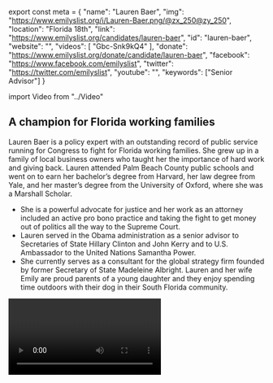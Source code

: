 export const meta = {
  "name": "Lauren Baer",
  "img": "https://www.emilyslist.org/i/Lauren-Baer.png/@zx_250@zy_250",
  "location": "Florida 18th",
  "link": "https://www.emilyslist.org/candidates/lauren-baer",
  "id": "lauren-baer",
  "website": "",
  "videos": [
    "Gbc-Snk9kQ4"
  ],
  "donate": "https://www.emilyslist.org/donate/candidate/lauren-baer",
  "facebook": "https://www.facebook.com/emilyslist",
  "twitter": "https://twitter.com/emilyslist",
  "youtube": "",
  "keywords": ["Senior Advisor"]
}

import Video from "../Video"

## A champion for Florida working families

Lauren Baer is a policy expert with an outstanding record of public service running for Congress to fight for Florida working families. She grew up in a family of local business owners who taught her the importance of hard work and giving back. Lauren attended Palm Beach County public schools and went on to earn her bachelor’s degree from Harvard, her law degree from Yale, and her master’s degree from the University of Oxford, where she was a Marshall Scholar.

- She is a powerful advocate for justice and her work as an attorney included an active pro bono practice and taking the fight to get money out of politics all the way to the Supreme Court.
- Lauren served in the Obama administration as a senior advisor to Secretaries of State Hillary Clinton and John Kerry and to U.S. Ambassador to the United Nations Samantha Power.
- She currently serves as a consultant for the global strategy firm founded by former Secretary of State Madeleine Albright. Lauren and her wife Emily are proud parents of a young daughter and they enjoy spending time outdoors with their dog in their South Florida community.

<Video id="Gbc-Snk9kQ4" />


## A proven leader fighting to expand economic opportunity

Lauren is running for Congress to expand economic opportunity by fighting to create jobs, raise wages, and encourage entrepreneurship. “Growing up in a family business where we sold furniture for a living taught me that we are all better off when we are all better off, and that our economy should be strong but also equitable,” she has said. “I’ll be a champion for workers, small business owners, and everyone striving to make ends meet, because every person deserves a fair shot.” Lauren is dedicated to making Florida a hub for new industries, like solar energy, and a place where small businesses can thrive. She is also a powerful advocate for expanding access to quality health care at a time when Republicans are desperate to undo the progress we’ve worked so hard to make. This fight is deeply personal for Lauren, whose mother has been chronically ill for more than 20 years after a serious accident changed their lives forever. She finds inspiration in her mother’s strength. “We want quality, affordable health care,” she has said. “We want good public schools, a clean environment. This campaign is about families, the same people I grew up with here. All they ask for is somebody who actually listens.” When elected, Lauren will give Palm Beach County and Treasure Coast families a new voice in Congress.

## An opportunity to flip a seat from red to blue

Lauren is running in Florida’s 18th Congressional District and challenging Republican incumbent Congressman Brian Mast, whose reliable vote for the GOP's disastrous agenda has hurt the working families he was elected to serve. Our path to taking back the House runs right through this swing district, and Lauren has what it takes to win. The contrast is stark and the choice is clear, but Mast’s allies will do everything they can to keep this seat — and Congress — under Republican control. Let’s show Lauren the full support of the EMILY’s List community and help elect this champion for Florida working families to Congress — and let’s take back the House.
